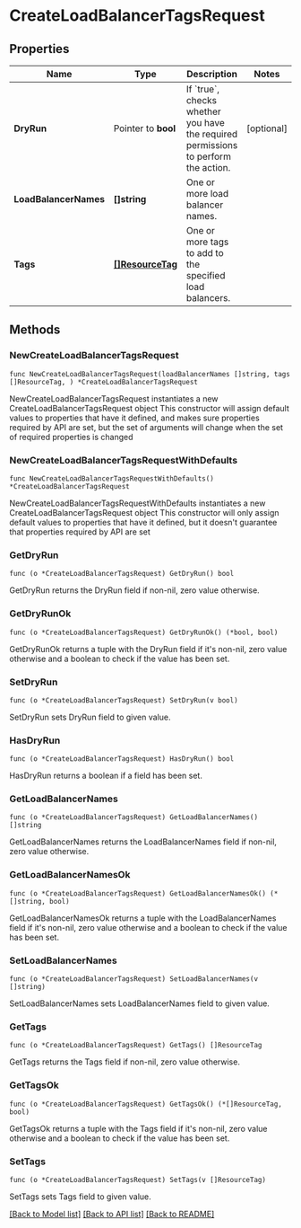 # CreateLoadBalancerTagsRequest

## Properties

Name | Type | Description | Notes
------------ | ------------- | ------------- | -------------
**DryRun** | Pointer to **bool** | If &#x60;true&#x60;, checks whether you have the required permissions to perform the action. | [optional] 
**LoadBalancerNames** | **[]string** | One or more load balancer names. | 
**Tags** | [**[]ResourceTag**](ResourceTag.md) | One or more tags to add to the specified load balancers. | 

## Methods

### NewCreateLoadBalancerTagsRequest

`func NewCreateLoadBalancerTagsRequest(loadBalancerNames []string, tags []ResourceTag, ) *CreateLoadBalancerTagsRequest`

NewCreateLoadBalancerTagsRequest instantiates a new CreateLoadBalancerTagsRequest object
This constructor will assign default values to properties that have it defined,
and makes sure properties required by API are set, but the set of arguments
will change when the set of required properties is changed

### NewCreateLoadBalancerTagsRequestWithDefaults

`func NewCreateLoadBalancerTagsRequestWithDefaults() *CreateLoadBalancerTagsRequest`

NewCreateLoadBalancerTagsRequestWithDefaults instantiates a new CreateLoadBalancerTagsRequest object
This constructor will only assign default values to properties that have it defined,
but it doesn't guarantee that properties required by API are set

### GetDryRun

`func (o *CreateLoadBalancerTagsRequest) GetDryRun() bool`

GetDryRun returns the DryRun field if non-nil, zero value otherwise.

### GetDryRunOk

`func (o *CreateLoadBalancerTagsRequest) GetDryRunOk() (*bool, bool)`

GetDryRunOk returns a tuple with the DryRun field if it's non-nil, zero value otherwise
and a boolean to check if the value has been set.

### SetDryRun

`func (o *CreateLoadBalancerTagsRequest) SetDryRun(v bool)`

SetDryRun sets DryRun field to given value.

### HasDryRun

`func (o *CreateLoadBalancerTagsRequest) HasDryRun() bool`

HasDryRun returns a boolean if a field has been set.

### GetLoadBalancerNames

`func (o *CreateLoadBalancerTagsRequest) GetLoadBalancerNames() []string`

GetLoadBalancerNames returns the LoadBalancerNames field if non-nil, zero value otherwise.

### GetLoadBalancerNamesOk

`func (o *CreateLoadBalancerTagsRequest) GetLoadBalancerNamesOk() (*[]string, bool)`

GetLoadBalancerNamesOk returns a tuple with the LoadBalancerNames field if it's non-nil, zero value otherwise
and a boolean to check if the value has been set.

### SetLoadBalancerNames

`func (o *CreateLoadBalancerTagsRequest) SetLoadBalancerNames(v []string)`

SetLoadBalancerNames sets LoadBalancerNames field to given value.


### GetTags

`func (o *CreateLoadBalancerTagsRequest) GetTags() []ResourceTag`

GetTags returns the Tags field if non-nil, zero value otherwise.

### GetTagsOk

`func (o *CreateLoadBalancerTagsRequest) GetTagsOk() (*[]ResourceTag, bool)`

GetTagsOk returns a tuple with the Tags field if it's non-nil, zero value otherwise
and a boolean to check if the value has been set.

### SetTags

`func (o *CreateLoadBalancerTagsRequest) SetTags(v []ResourceTag)`

SetTags sets Tags field to given value.



[[Back to Model list]](../README.md#documentation-for-models) [[Back to API list]](../README.md#documentation-for-api-endpoints) [[Back to README]](../README.md)


